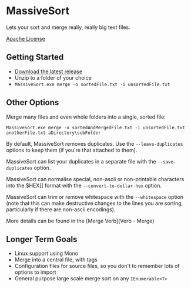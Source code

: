 # MassiveSort #

Lets your sort and merge really, really big text files.

[Apache License](https://www.apache.org/licenses/LICENSE-2.0)

## Getting Started ##

* [Download the latest release](https://bitbucket.org/ligos/massivesort/downloads)
* Unzip to a folder of your choice
* `MassiveSort.exe merge -o sortedFile.txt -i unsortedFile.txt`

## Other Options ##

Merge many files and even whole folders into a single, sorted file:

`MassiveSort.exe merge -o sortedAndMergedFile.txt -i unsortedFile.txt anotherFile.txt aDirectory\subFolder`

By default, MassiveSort removes duplicates. Use the `--leave-duplicates` options to keep them (if you're that attached to them).

MassiveSort can list your duplicates in a separate file with the `--save-duplicates` option.

MassiveSort can normalise special, non-ascii or non-printable characters into the $HEX[] format with the `--convert-to-dollar-hex` option.

MassiveSort can trim or remove whitespace with the `--whitespace` option (note that this can make destructive changes to the lines you are sorting, particularly if there are non-ascii encodings).

More details can be found in the [Merge Verb](Verb - Merge)

## Longer Term Goals ##

* Linux support using Mono
* Merge into a central file, with tags
* Configuration files for source files, so you don't to remember lots of options to import
* General purpose large scale merge sort on any `IEnumerable<T>`